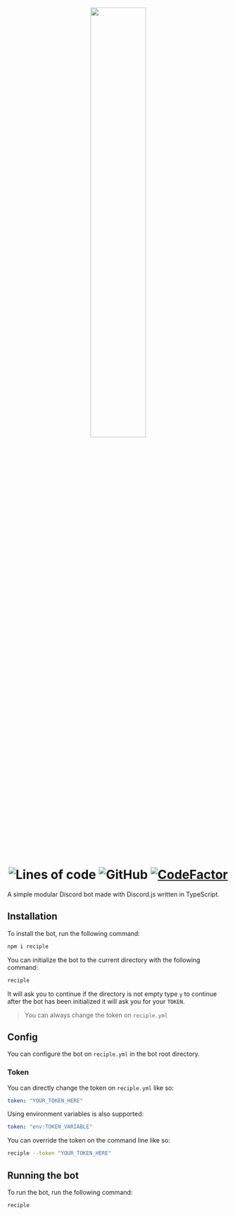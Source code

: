 <h1 align="center">
    <img src="https://i.imgur.com/8pYGOWW.png" width="50%">
    <br>
    <img alt="Lines of code" src="https://img.shields.io/tokei/lines/github/FalloutStudios/Reciple">
    <img alt="GitHub" src="https://img.shields.io/github/license/FalloutStudios/Reciple">
    <a href="https://www.codefactor.io/repository/github/falloutstudios/reciple/overview/main"><img src="https://www.codefactor.io/repository/github/falloutstudios/reciple/badge/main" alt="CodeFactor"></a>
</h1>

A simple modular Discord bot made with Discord.js written in TypeScript.


## Installation
To install the bot, run the following command:

```bash
npm i reciple
```

You can initialize the bot to the current directory with the following command:

```bash
reciple
```

It will ask you to continue if the directory is not empty type `y` to continue after the bot has been initialized it will ask you for your `TOKEN`.

> You can always change the token on `reciple.yml`

## Config

You can configure the bot on `reciple.yml` in the bot root directory.

### Token

You can directly change the token on `reciple.yml` like so:

```yml
token: "YOUR_TOKEN_HERE"
```

Using environment variables is also supported:

```yml
token: "env:TOKEN_VARIABLE"
```

You can override the token on the command line like so:

```bash
reciple --token "YOUR_TOKEN_HERE"
```

## Running the bot
To run the bot, run the following command:

```bash
reciple
```